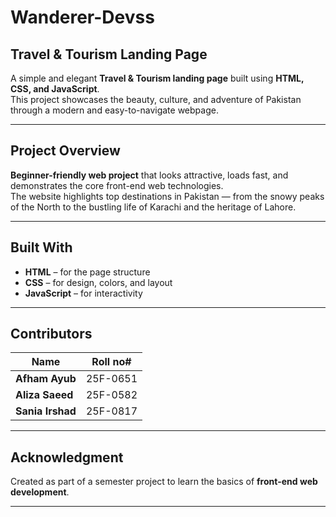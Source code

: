 # Wanderer-Devss

##  Travel & Tourism Landing Page  

A simple and elegant **Travel & Tourism landing page** built using **HTML, CSS, and JavaScript**.  
This project showcases the beauty, culture, and adventure of Pakistan through a modern and easy-to-navigate webpage.

---

##  Project Overview  

**Beginner-friendly web project** that looks attractive, loads fast, and demonstrates the core front-end web technologies.  
The website highlights top destinations in Pakistan — from the snowy peaks of the North to the bustling life of Karachi and the heritage of Lahore.  

---

##  Built With  
- **HTML** – for the page structure  
- **CSS** – for design, colors, and layout  
- **JavaScript** – for interactivity  

---

##  Contributors  
| Name | Roll no# |
|------|------|
| **Afham Ayub** | 25F-0651 |
| **Aliza Saeed** | 25F-0582 |
| **Sania Irshad** | 25F-0817 |

---

##  Acknowledgment  
Created as part of a semester project to learn the basics of **front-end web development**.  
 
---

